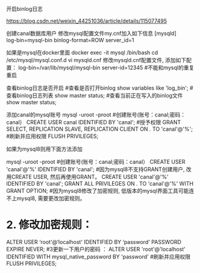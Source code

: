 开启binlog日志

https://blog.csdn.net/weixin_44251036/article/details/115077495

创建canal数据库用户
修改mysql配置文件my.cnf加入如下信息
[mysqld]  
log-bin=mysql-bin
binlog-format=ROW
server_id=1

如果是mysql在docker里面
docker exec -it mysql /bin/bash
cd /etc/mysql/mysql.conf.d
vi mysqld.cnf
修改mysqld.cnf配置文件, 添加如下配置：
log-bin=/var/lib/mysql/mysql-bin
server-id=12345 #不能和mysql的重复
重启

查看binlog日志是否开启
#查看是否打开binlog
show variables like 'log_bin';
#查看binlog日志列表
show master status;
#查看当前正在写入的binlog文件
show master status;

添加canal的mysql账号
mysql -uroot -proot
#创建账号(账号：canal;密码：canal）
CREATE USER canal IDENTIFIED BY 'canal'; 
#授予权限
GRANT SELECT, REPLICATION SLAVE, REPLICATION CLIENT ON *.* TO 'canal'@'%';
#刷新并应用权限
FLUSH PRIVILEGES;

如果为mysql8则用下面方法添加

mysql -uroot -proot
#创建账号(账号：canal;密码：canal）
CREATE USER 'canal'@'%' IDENTIFIED BY 'canal'; 
#因为mysql8不支持GRANT创建用户, 改用CREATE USER, 然后再使用GRANT。
CREATE USER 'canal'@'%' IDENTIFIED BY 'canal'; 
GRANT ALL PRIVILEGES ON *.* TO 'canal'@'%' WITH GRANT OPTION;
#因为mysql8修改了加密规则,  低版本的mysql界面工具可能连不上mysql8, 需要更改加密规则。
# 2. 修改加密规则： 
ALTER USER ‘root'@‘localhost' IDENTIFIED BY ‘password' PASSWORD EXPIRE NEVER;
#3更新一下用户的密码 ： 
ALTER USER 'root'@'localhost' IDENTIFIED WITH mysql_native_password BY 'password'
#刷新并应用权限
FLUSH PRIVILEGES;


